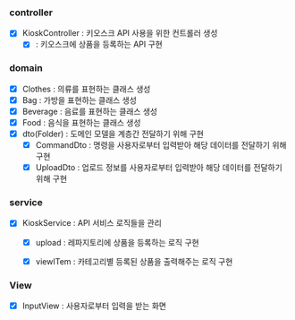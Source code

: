 ### controller 
 - [x] KioskController : 키오스크 API 사용을 위한 컨트롤러 생성
   - [x] : 키오스크에 상품을 등록하는 API 구현

### domain
 - [x] Clothes : 의류를 표현하는 클래스 생성
 - [x] Bag : 가방을 표현하는 클래스 생성
 - [x] Beverage : 음료를 표현하는 클래스 생성
 - [x] Food : 음식을 표현하는 클래스 생성
 - [x] dto(Folder) : 도메인 모델을 계층간 전달하기 위해 구현
    -[x] CommandDto : 명령을 사용자로부터 입력받아 해당 데이터를 전달하기 위해 구현
    -[x] UploadDto : 업로드 정보를 사용자로부터 입력받아 해당 데이터를 전달하기 위해 구현

### service 
 - [x] KioskService : API 서비스 로직들을 관리
   - [x] upload : 레파지토리에 상품을 등록하는 로직 구현
   - [x] viewITem : 카테고리별 등록된 상품을 출력해주는 로직 구현


### View 
 - [x] InputView : 사용자로부터 입력을 받는 화면


